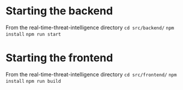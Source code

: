 # Starting the backend

From the real-time-threat-intelligence directory
```cd src/backend/```
```npm install```
```npm run start```

# Starting the frontend
From the real-time-threat-intelligence directory
```cd src/frontend/```
```npm install```
```npm run build```
